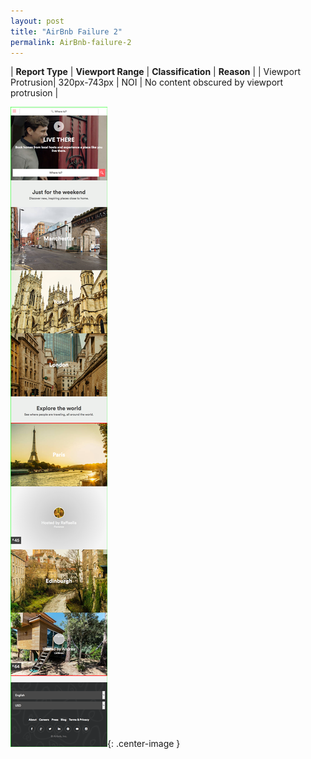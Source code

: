 ```yaml
---
layout: post
title: "AirBnb Failure 2"
permalink: AirBnb-failure-2
---
```

| **Report Type** | **Viewport Range** | **Classification** | **Reason** |
| Viewport Protrusion| 320px-743px | NOI | No content obscured by viewport protrusion | 

![Screenshot of the fault](assets/images/AirBnb/fault2/viewportOverflowWidth531.png){: .center-image }